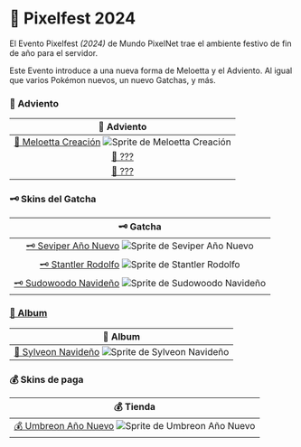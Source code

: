# 🎄 Pixelfest 2024

El Evento Pixelfest _(2024)_ de Mundo PixelNet trae el ambiente festivo de fin de año para el servidor.

Este Evento introduce a una nueva forma de Meloetta y el Adviento. Al igual que varios Pokémon nuevos, un nuevo Gatchas, y más.

### 🔖 Adviento

| 🔖 Adviento |
| :---: |
| [🔖 Meloetta Creación](adviento-meloetta-creacion.md) ![Sprite de Meloetta Creación](../../images/pokemon/pixelween/meloetta_planta_sprite.png)|
| [🔖 ???]()|
| [🔖 ???]()|

### 🗝️ Skins del Gatcha

| 🗝️ Gatcha |
| :---: |
| [🗝️ Seviper Año Nuevo](gatcha-seviper-añonuevo.md) ![Sprite de Seviper Año Nuevo](../../images/pokemon/pixelween/seviper_anonuevo_sprite.png)|
| [🗝️ Stantler Rodolfo](gatcha-stantler-rodolfo.md) ![Sprite de Stantler Rodolfo](../../images/pokemon/pixelween/stantler_rodolfo_sprite.png)|
| [🗝️ Sudowoodo Navideño](gatcha-sudowoodo-navideño.md) ![Sprite de Sudowoodo Navideño](../../images/pokemon/pixelween/sudowoodo_pixelfest_sprite.png)|

### [🔖 Album ](../../funciones/album/album_pixelfest.md)

| 🔖 Album |
| :---: |
| [🔖 Sylveon Navideño](album-sylveon-navideño.md) ![Sprite de Sylveon Navideño](../../images/pokemon/pixelween/sylveon_pixelfest_sprite.png)|

### 💰 Skins de paga

| 💰 Tienda |
| :---: |
| [💰 Umbreon Año Nuevo](paga-umbreon-añonuevo.md) ![Sprite de Umbreon Año Nuevo](../../images/pokemon/pixefest/umbreon_anonuevo_sprite.png)|
